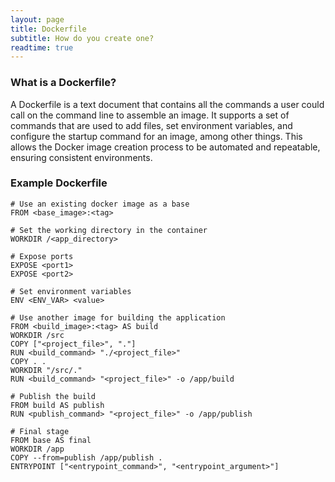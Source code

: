 ```yaml
---
layout: page
title: Dockerfile
subtitle: How do you create one?
readtime: true
---
```

### What is a Dockerfile?
A Dockerfile is a text document that contains all the commands a user could call on the command line to assemble an image. It supports a set of commands that are used to add files, set environment variables, and configure the startup command for an image, among other things. This allows the Docker image creation process to be automated and repeatable, ensuring consistent environments.

### Example Dockerfile
```
# Use an existing docker image as a base
FROM <base_image>:<tag>

# Set the working directory in the container
WORKDIR /<app_directory>

# Expose ports
EXPOSE <port1>
EXPOSE <port2>

# Set environment variables
ENV <ENV_VAR> <value>

# Use another image for building the application
FROM <build_image>:<tag> AS build
WORKDIR /src
COPY ["<project_file>", "."]
RUN <build_command> "./<project_file>"
COPY . .
WORKDIR "/src/."
RUN <build_command> "<project_file>" -o /app/build

# Publish the build
FROM build AS publish
RUN <publish_command> "<project_file>" -o /app/publish

# Final stage
FROM base AS final
WORKDIR /app
COPY --from=publish /app/publish .
ENTRYPOINT ["<entrypoint_command>", "<entrypoint_argument>"]
```
